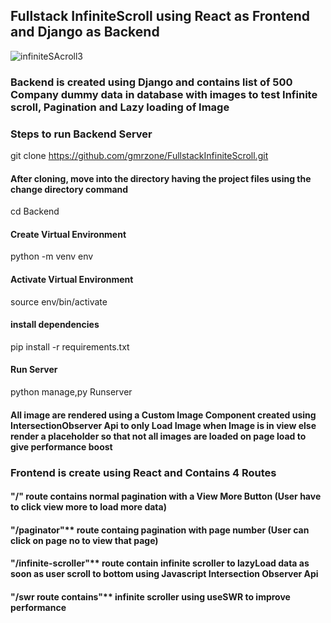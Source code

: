 ## Fullstack InfiniteScroll using React as Frontend and Django as Backend
![infiniteSAcroll3](https://user-images.githubusercontent.com/65633542/116314846-80899300-a764-11eb-9859-b6397bfc0905.gif)
### Backend is created using Django and contains list of 500 Company dummy data in database with images to test Infinite scroll, Pagination and Lazy loading of Image


### Steps to run Backend Server
git clone https://github.com/gmrzone/FullstackInfiniteScroll.git

#### After cloning, move into the directory having the project files using the change directory command
cd Backend

#### Create Virtual Environment
python -m venv env

#### Activate Virtual Environment
source env/bin/activate

#### install dependencies
pip install -r requirements.txt

#### Run Server
python manage,py Runserver


#### All image are rendered using a Custom Image Component created using IntersectionObserver Api to only Load Image when Image is in view else render a placeholder so that not all images are loaded on page load to give performance boost

### Frontend is create using React and Contains 4 Routes

#### "/" route contains normal pagination with a View More Button (User have to click view more to load more data) <br>

#### "/paginator"** route containg pagination with page number (User can click on page no to view that page) <br>

#### "/infinite-scroller"** route contain infinite scroller to lazyLoad data as soon as user scroll to bottom using Javascript Intersection Observer Api<br>

#### "/swr route contains"** infinite scroller using useSWR to improve performance <br>




